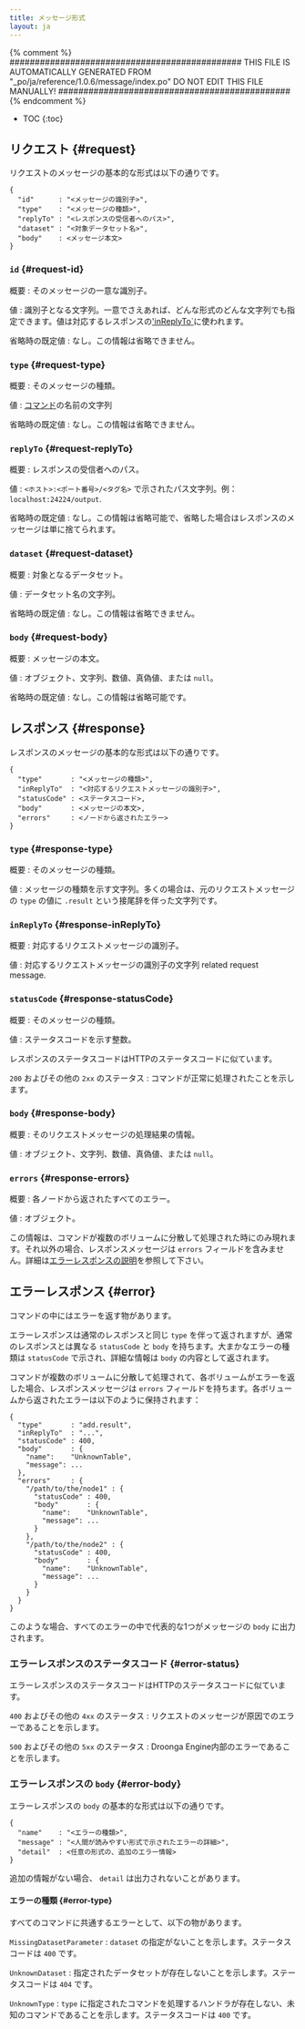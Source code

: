 ```yaml
---
title: メッセージ形式
layout: ja
---
```


{% comment %}
##############################################
  THIS FILE IS AUTOMATICALLY GENERATED FROM
  "_po/ja/reference/1.0.6/message/index.po"
  DO NOT EDIT THIS FILE MANUALLY!
##############################################
{% endcomment %}


* TOC
{:toc}


## リクエスト {#request}

リクエストのメッセージの基本的な形式は以下の通りです。

    {
      "id"      : "<メッセージの識別子>",
      "type"    : "<メッセージの種類>",
      "replyTo" : "<レスポンスの受信者へのパス>",
      "dataset" : "<対象データセット名>",
      "body"    : <メッセージ本文>
    }

### `id` {#request-id}

概要
: そのメッセージの一意な識別子。

値
: 識別子となる文字列。一意でさえあれば、どんな形式のどんな文字列でも指定できます。値は対応するレスポンスの['inReplyTo`](#response-inReplyTo)に使われます。

省略時の既定値
: なし。この情報は省略できません。

### `type` {#request-type}

概要
: そのメッセージの種類。

値
: [コマンド](/ja/reference/commands/)の名前の文字列

省略時の既定値
: なし。この情報は省略できません。

### `replyTo` {#request-replyTo}

概要
: レスポンスの受信者へのパス。

値
: `<ホスト>:<ポート番号>/<タグ名>` で示されたパス文字列。例：`localhost:24224/output`.

省略時の既定値
: なし。この情報は省略可能で、省略した場合はレスポンスのメッセージは単に捨てられます。

### `dataset` {#request-dataset}

概要
: 対象となるデータセット。

値
: データセット名の文字列。

省略時の既定値
: なし。この情報は省略できません。

### `body` {#request-body}

概要
: メッセージの本文。

値
: オブジェクト、文字列、数値、真偽値、または `null`。

省略時の既定値
: なし。この情報は省略可能です。

## レスポンス {#response}

レスポンスのメッセージの基本的な形式は以下の通りです。

    {
      "type"       : "<メッセージの種類>",
      "inReplyTo"  : "<対応するリクエストメッセージの識別子>",
      "statusCode" : <ステータスコード>,
      "body"       : <メッセージの本文>,
      "errors"     : <ノードから返されたエラー>
    }

### `type` {#response-type}

概要
: そのメッセージの種類。

値
: メッセージの種類を示す文字列。多くの場合は、元のリクエストメッセージの `type` の値に `.result` という接尾辞を伴った文字列です。

### `inReplyTo` {#response-inReplyTo}

概要
: 対応するリクエストメッセージの識別子。

値
: 対応するリクエストメッセージの識別子の文字列 related request message.

### `statusCode` {#response-statusCode}

概要
: そのメッセージの種類。

値
: ステータスコードを示す整数。

レスポンスのステータスコードはHTTPのステータスコードに似ています。

`200` およびその他の `2xx` のステータス
: コマンドが正常に処理されたことを示します。

### `body` {#response-body}

概要
: そのリクエストメッセージの処理結果の情報。

値
: オブジェクト、文字列、数値、真偽値、または `null`。

### `errors` {#response-errors}

概要
: 各ノードから返されたすべてのエラー。

値
: オブジェクト。

この情報は、コマンドが複数のボリュームに分散して処理された時にのみ現れます。それ以外の場合、レスポンスメッセージは `errors` フィールドを含みません。詳細は[エラーレスポンスの説明](#error)を参照して下さい。

## エラーレスポンス {#error}

コマンドの中にはエラーを返す物があります。

エラーレスポンスは通常のレスポンスと同じ `type` を伴って返されますが、通常のレスポンスとは異なる `statusCode` と `body` を持ちます。大まかなエラーの種類は `statusCode` で示され、詳細な情報は `body` の内容として返されます。

コマンドが複数のボリュームに分散して処理されて、各ボリュームがエラーを返した場合、レスポンスメッセージは `errors` フィールドを持ちます。各ボリュームから返されたエラーは以下のように保持されます：

    {
      "type"       : "add.result",
      "inReplyTo"  : "...",
      "statusCode" : 400,
      "body"       : {
        "name":    "UnknownTable",
        "message": ...
      },
      "errors"     : {
        "/path/to/the/node1" : {
          "statusCode" : 400,
          "body"       : {
            "name":    "UnknownTable",
            "message": ...
          }
        },
        "/path/to/the/node2" : {
          "statusCode" : 400,
          "body"       : {
            "name":    "UnknownTable",
            "message": ...
          }
        }
      }
    }

このような場合、すべてのエラーの中で代表的な1つがメッセージの `body` に出力されます。


### エラーレスポンスのステータスコード {#error-status}

エラーレスポンスのステータスコードはHTTPのステータスコードに似ています。

`400` およびその他の `4xx` のステータス
: リクエストのメッセージが原因でのエラーであることを示します。

`500` およびその他の `5xx` のステータス
: Droonga Engine内部のエラーであることを示します。

### エラーレスポンスの `body` {#error-body}

エラーレスポンスの `body` の基本的な形式は以下の通りです。

    {
      "name"    : "<エラーの種類>",
      "message" : "<人間が読みやすい形式で示されたエラーの詳細>",
      "detail"  : <任意の形式の、追加のエラー情報>
    }

追加の情報がない場合、 `detail` は出力されないことがあります。

#### エラーの種類 {#error-type}

すべてのコマンドに共通するエラーとして、以下の物があります。

`MissingDatasetParameter`
: `dataset` の指定がないことを示します。ステータスコードは `400` です。

`UnknownDataset`
: 指定されたデータセットが存在しないことを示します。ステータスコードは `404` です。

`UnknownType`
: `type` に指定されたコマンドを処理するハンドラが存在しない、未知のコマンドであることを示します。ステータスコードは `400` です。
